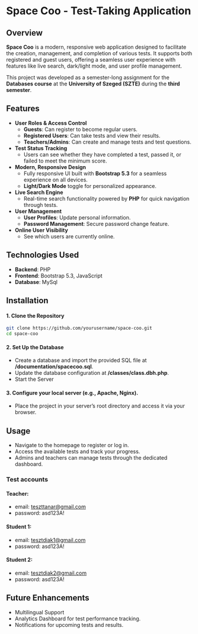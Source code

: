 # Space Coo - Test-Taking Application

## Overview

**Space Coo** is a modern, responsive web application designed to facilitate the creation, management, and completion of various tests. It supports both registered and guest users, offering a seamless user experience with features like live search, dark/light mode, and user profile management.

This project was developed as a semester-long assignment for the **Databases course** at the **University of Szeged (SZTE)** during the **third semester**.

## Features

- **User Roles & Access Control**
  - **Guests**: Can register to become regular users.
  - **Registered Users**: Can take tests and view their results.
  - **Teachers/Admins**: Can create and manage tests and test questions.
- **Test Status Tracking**
  - Users can see whether they have completed a test, passed it, or failed to meet the minimum score.
- **Modern, Responsive Design**
  - Fully responsive UI built with **Bootstrap 5.3** for a seamless experience on all devices.
  - **Light/Dark Mode** toggle for personalized appearance.
- **Live Search Engine**
  - Real-time search functionality powered by **PHP** for quick navigation through tests.
- **User Management**
  - **User Profiles**: Update personal information.
  - **Password Management**: Secure password change feature.
- **Online User Visibility**
  - See which users are currently online.

## Technologies Used

- **Backend**: PHP
- **Frontend**: Bootstrap 5.3, JavaScript
- **Database**: MySql

## Installation

#### 1. **Clone the Repository**

```bash
git clone https://github.com/yourusername/space-coo.git
cd space-coo
```

#### 2. **Set Up the Database**

- Create a database and import the provided SQL file at **/documentation/spacecoo.sql**.
- Update the database configuration at **/classes/class.dbh.php**.
- Start the Server

#### 3. **Configure your local server (e.g., Apache, Nginx).**

- Place the project in your server’s root directory and access it via your browser.

## Usage

- Navigate to the homepage to register or log in.
- Access the available tests and track your progress.
- Admins and teachers can manage tests through the dedicated dashboard.

### Test accounts

#### Teacher:

- email: teszttanar@gmail.com
- password: asd123A!

#### Student 1:

- email: tesztdiak1@gmail.com
- password: asd123A!

#### Student 2:

- email: tesztdiak2@gmail.com
- password: asd123A!

## Future Enhancements

- Multilingual Support
- Analytics Dashboard for test performance tracking.
- Notifications for upcoming tests and results.
